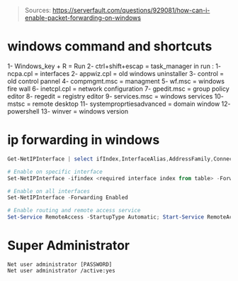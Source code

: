 > Sources:
> https://serverfault.com/questions/929081/how-can-i-enable-packet-forwarding-on-windows


# windows command and shortcuts

1- Windows_key + R = Run
2- ctrl+shift+escap = task_manager
	in run :
	1- ncpa.cpl = interfaces
	2- appwiz.cpl = old windows uninstaller
	3- control = old control pannel
	4- compmgmt.msc = managment
	5- wf.msc = windows fire wall
	6- inetcpl.cpl = network configuration
	7- gpedit.msc = group policy editor
	8- regedit = registry editor
	9- services.msc = windows services
	10- mstsc = remote desktop
	11- systemproprtiesadvanced = domain window
	12- powershell
	13- winver = windows version

# ip forwarding in windows

```powershell
Get-NetIPInterface | select ifIndex,InterfaceAlias,AddressFamily,ConnectionState,Forwarding | Sort-Object -Property IfIndex | Format-Table

# Enable on specific interface
Set-NetIPInterface -ifindex <required interface index from table> -Forwarding Enabled

# Enable on all interfaces
Set-NetIPInterface -Forwarding Enabled

# Enable routing and remote access service
Set-Service RemoteAccess -StartupType Automatic; Start-Service RemoteAccess
```

# Super Administrator

```
Net user administrator [PASSWORD]
Net user administrator /active:yes
```
